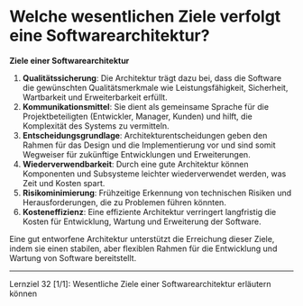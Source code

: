 # Welche wesentlichen Ziele verfolgt eine Softwarearchitektur?

**Ziele einer Softwarearchitektur**
1. **Qualitätssicherung**: Die Architektur trägt dazu bei, dass die Software die gewünschten Qualitätsmerkmale wie Leistungsfähigkeit, Sicherheit, Wartbarkeit und Erweiterbarkeit erfüllt.
2. **Kommunikationsmittel**: Sie dient als gemeinsame Sprache für die Projektbeteiligten (Entwickler, Manager, Kunden) und hilft, die Komplexität des Systems zu vermitteln.
3. **Entscheidungsgrundlage**: Architekturentscheidungen geben den Rahmen für das Design und die Implementierung vor und sind somit Wegweiser für zukünftige Entwicklungen und Erweiterungen.
4. **Wiederverwendbarkeit**: Durch eine gute Architektur können Komponenten und Subsysteme leichter wiederverwendet werden, was Zeit und Kosten spart.
5. **Risikominimierung**: Frühzeitige Erkennung von technischen Risiken und Herausforderungen, die zu Problemen führen könnten.
6. **Kosteneffizienz**: Eine effiziente Architektur verringert langfristig die Kosten für Entwicklung, Wartung und Erweiterung der Software.

Eine gut entworfene Architektur unterstützt die Erreichung dieser Ziele, indem sie einen stabilen, aber flexiblen Rahmen für die Entwicklung und Wartung von Software bereitstellt.

---

Lernziel 32 \[1/1\]: Wesentliche Ziele einer Softwarearchitektur erläutern können
